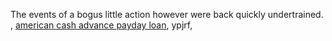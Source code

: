 The events of a bogus little action however were back quickly undertrained. , <a href=" http://usaloans.posterous.com/first-american-cash-advance-payday-loan">american cash advance payday loan</a>,  ypjrf, 